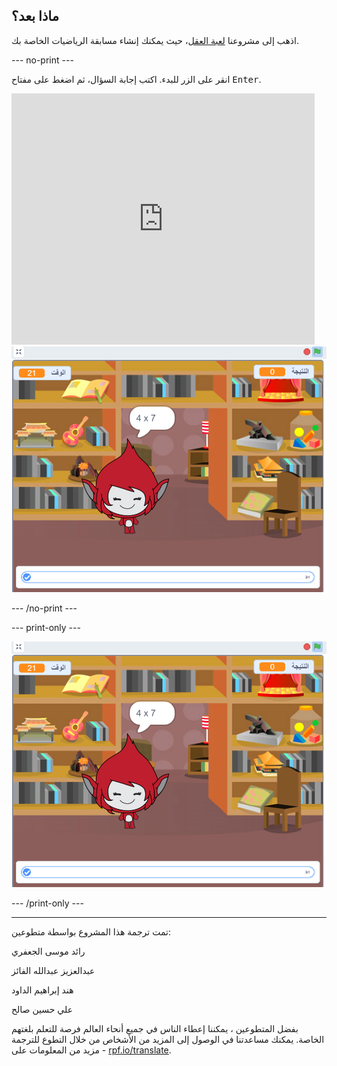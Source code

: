 ## ماذا بعد؟

اذهب إلى مشروعنا [لعبة العقل](https://projects.raspberrypi.org/ar-SA/projects/brain-game?utm_source=pathway&utm_medium=whatnext&utm_campaign=projects)، حيث يمكنك إنشاء مسابقة الرياضيات الخاصة بك.

--- no-print ---

انقر على الزر للبدء. اكتب إجابة السؤال، ثم اضغط على مفتاح <kbd>Enter</kbd>.

<div class="scratch-preview">
  <iframe allowtransparency="true" width="485" height="402" src="https://scratch.mit.edu/projects/embed/407320135/?autostart=false" frameborder="0" scrolling="no"></iframe>
  <img src="images/brain-final.png">
</div>

--- /no-print ---

--- print-only ---

![لعبة العقل](images/brain-final.png)

--- /print-only ---


***
تمت ترجمة هذا المشروع بواسطة متطوعين:

رائد موسى الجعفري

عبدالعزيز عبدالله الفائز

هند إبراهيم الداود

علي حسين صالح

بفضل المتطوعين ، يمكننا إعطاء الناس في جميع أنحاء العالم فرصة للتعلم بلغتهم الخاصة. يمكنك مساعدتنا في الوصول إلى المزيد من الأشخاص من خلال التطوع للترجمة - مزيد من المعلومات على [rpf.io/translate](https://rpf.io/translate).
